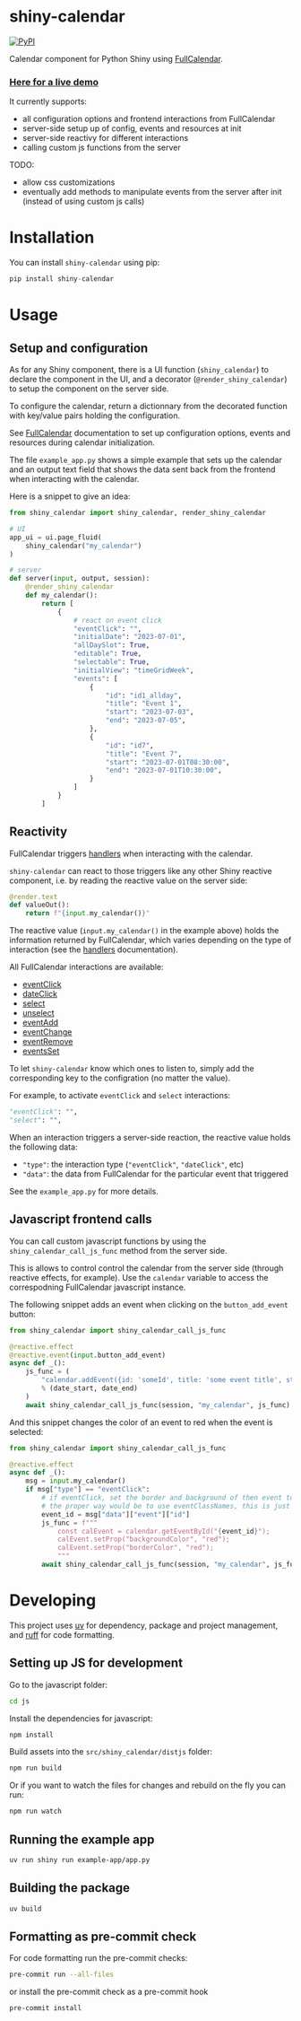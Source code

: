 # shiny-calendar

[![PyPI](https://img.shields.io/pypi/v/shiny-calendar.svg)](https://pypi.org/project/shiny-calendar/)

Calendar component for Python Shiny using [FullCalendar](https://fullcalendar.io/).

### [Here for a live demo](https://gcirio.github.io/shiny-calendar/)

It currently supports:

- all configuration options and frontend interactions from FullCalendar
- server-side setup up of config, events and resources at init
- server-side reactivy for different interactions
- calling custom js functions from the server

TODO:

- allow css customizations
- eventually add methods to manipulate events from the server after init (instead of using custom js calls)

# Installation

You can install `shiny-calendar` using pip:

```python
pip install shiny-calendar
```

# Usage

## Setup and configuration

As for any Shiny component, there is a UI function (`shiny_calendar`) to declare the component in the UI, and a decorator (`@render_shiny_calendar`) to setup the component on the server side.

To configure the calendar, return a dictionnary from the decorated function with key/value pairs holding the configuration.

See [FullCalendar](https://fullcalendar.io/) documentation to set up configuration options, events and resources during calendar initialization.

The file `example_app.py` shows a simple example that sets up the calendar and an output text field that shows the data sent back from the frontend when interacting with the calendar.

Here is a snippet to give an idea:

```python
from shiny_calendar import shiny_calendar, render_shiny_calendar

# UI
app_ui = ui.page_fluid(
    shiny_calendar("my_calendar")
)

# server
def server(input, output, session):
    @render_shiny_calendar
    def my_calendar():
        return [
            {
                # react on event click
                "eventClick": "",
                "initialDate": "2023-07-01",
                "allDaySlot": True,
                "editable": True,
                "selectable": True,
                "initialView": "timeGridWeek",
                "events": [
                    {
                        "id": "id1_allday",
                        "title": "Event 1",
                        "start": "2023-07-03",
                        "end": "2023-07-05",
                    },
                    {
                        "id": "id7",
                        "title": "Event 7",
                        "start": "2023-07-01T08:30:00",
                        "end": "2023-07-01T10:30:00",
                    }
                ]
            }
        ]

```

## Reactivity

FullCalendar triggers [handlers](https://fullcalendar.io/docs/handlers) when interacting with the calendar.

`shiny-calendar` can react to those triggers like any other Shiny reactive component, i.e. by reading the reactive value on the server side:

```python
@render.text
def valueOut():
    return f"{input.my_calendar()}"

```

The reactive value (`input.my_calendar()` in the example above) holds the information returned by FullCalendar, which varies depending on the type of interaction (see the [handlers](https://fullcalendar.io/docs/handlers) documentation).

All FullCalendar interactions are available:

- [eventClick](https://fullcalendar.io/docs/eventClick)
- [dateClick](https://fullcalendar.io/docs/dateClick)
- [select](https://fullcalendar.io/docs/select)
- [unselect](https://fullcalendar.io/docs/unselect)
- [eventAdd](https://fullcalendar.io/docs/eventAdd)
- [eventChange](https://fullcalendar.io/docs/eventChange)
- [eventRemove](https://fullcalendar.io/docs/eventRemove)
- [eventsSet](https://fullcalendar.io/docs/eventsSet)


To let `shiny-calendar` know which ones to listen to, simply add the corresponding key to the configration (no matter the value).

For example, to activate `eventClick` and `select` interactions:

```python
"eventClick": "",
"select": "",
```

When an interaction triggers a server-side reaction, the reactive value holds the following data:

- `"type"`: the interaction type (`"eventClick"`, `"dateClick"`, etc)
- `"data"`: the data from FullCalendar for the particular event that triggered

See the `example_app.py` for more details.

## Javascript frontend calls

You can call custom javascript functions by using the `shiny_calendar_call_js_func` method from the server side.

This is allows to control control the calendar from the server side (through reactive effects, for example).
Use the `calendar` variable to access the correspodning FullCalendar javascript instance.

The following snippet adds an event when clicking on the `button_add_event` button:

```python
from shiny_calendar import shiny_calendar_call_js_func

@reactive.effect
@reactive.event(input.button_add_event)
async def _():
    js_func = (
        "calendar.addEvent({id: 'someId', title: 'some event title', start: '%s', end: '%s'});"
        % (date_start, date_end)
    )
    await shiny_calendar_call_js_func(session, "my_calendar", js_func)
```

And this snippet changes the color of an event to red when the event is selected:

```python
from shiny_calendar import shiny_calendar_call_js_func

@reactive.effect
async def _():
    msg = input.my_calendar()
    if msg["type"] == "eventClick":
        # if eventClick, set the border and background of then event to red
        # the proper way would be to use eventClassNames, this is just an example
        event_id = msg["data"]["event"]["id"]
        js_func = f"""
            const calEvent = calendar.getEventById("{event_id}");
            calEvent.setProp("backgroundColor", "red");
            calEvent.setProp("borderColor", "red");
            """
        await shiny_calendar_call_js_func(session, "my_calendar", js_func)
```

# Developing

This project uses [uv](https://github.com/astral-sh/uv) for dependency, package and project management, and 
[ruff](https://github.com/astral-sh/ruff) for code formatting.

## Setting up JS for development

Go to the javascript folder:

```sh
cd js
```

Install the dependencies for javascript:

```sh
npm install
```

Build assets into the `src/shiny_calendar/distjs` folder:

```sh
npm run build
```

Or if you want to watch the files for changes and rebuild on the fly you can run:

```sh
npm run watch
```

## Running the example app

```sh
uv run shiny run example-app/app.py
```

## Building the package

```sh
uv build
```

## Formatting as pre-commit check

For code formatting run the pre-commit checks:

```sh
pre-commit run --all-files
```

or install the pre-commit check as a pre-commit hook

```sh
pre-commit install
```


